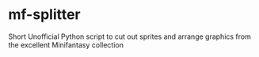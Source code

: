 # mf-splitter
Short Unofficial Python script to cut out sprites and arrange graphics from the excellent Minifantasy collection
